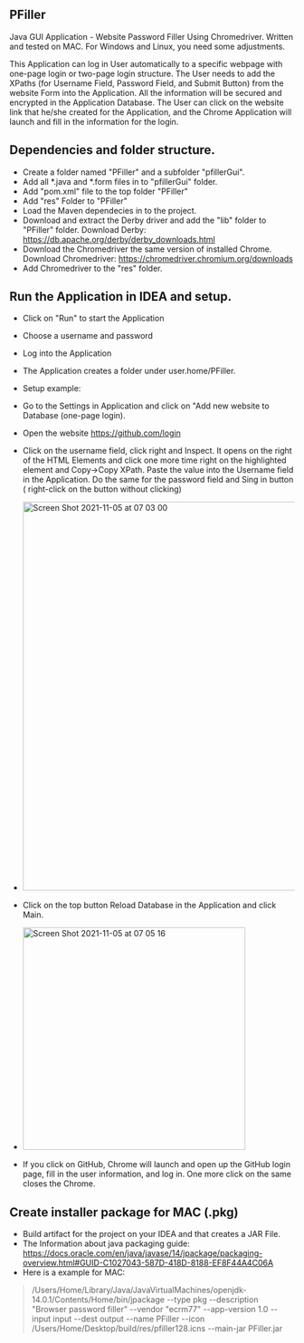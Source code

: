## PFiller

Java GUI Application - Website Password Filler Using Chromedriver. Written and tested on MAC. For Windows and Linux, you need some adjustments.

This Application can log in User automatically to a specific webpage with one-page login or two-page login structure.
The User needs to add the XPaths (for Username Field, Password Field, and Submit Button) from the website Form into the Application. All the information will be secured and encrypted in the Application Database.
The User can click on the website link that he/she created for the Application, and the Chrome Application will launch and fill in the information for the login.

## Dependencies and folder structure.

- Create a folder named "PFiller" and a subfolder "pfillerGui".
- Add all *.java and *.form files in to "pfillerGui" folder.
- Add "pom.xml" file to the top folder "PFiller"
- Add "res" Folder to "PFiller"
- Load the Maven dependecies in to the project. 
- Download and extract the Derby driver and add the "lib" folder to "PFiller" folder.
  Download Derby: https://db.apache.org/derby/derby_downloads.html
- Download the Chromedriver the same version of installed Chrome.
  Download Chromedriver: https://chromedriver.chromium.org/downloads
- Add Chromedriver to the "res" folder.


## Run the Application in IDEA and setup.

- Click on "Run" to start the Application
- Choose a username and password 
- Log into the Application
- The Application creates a folder under user.home/PFiller.
- Setup example:
- Go to the Settings in Application and click on "Add new website to Database (one-page login).
- Open the website https://github.com/login
- Click on the username field, click right and Inspect. It opens on the right of the HTML Elements and click one more time right on the highlighted element and Copy->Copy XPath. Paste the value into the Username field in the Application. Do the same for the password field and Sing in button ( right-click on the button without clicking)
 
- <img width="687" alt="Screen Shot 2021-11-05 at 07 03 00" src="https://user-images.githubusercontent.com/93434712/140465695-3e37ade9-9e9e-49bc-9dd1-c2bf67503188.png">

- Click on the top button Reload Database in the Application and click Main.

- <img width="393" alt="Screen Shot 2021-11-05 at 07 05 16" src="https://user-images.githubusercontent.com/93434712/140467711-3d29683c-80b7-4aba-b3a5-5bb99fb30259.png">

- If you click on GitHub, Chrome will launch and open up the GitHub login page, fill in the user information, and log in. One more click on the same closes the Chrome.


## Create installer package for MAC (.pkg)

- Build artifact for the project on your IDEA and that creates a JAR File.
- The Information about java packaging guide: https://docs.oracle.com/en/java/javase/14/jpackage/packaging-overview.html#GUID-C1027043-587D-418D-8188-EF8F44A4C06A 
- Here is a example for MAC:
>/Users/Home/Library/Java/JavaVirtualMachines/openjdk-14.0.1/Contents/Home/bin/jpackage --type pkg --description "Browser password filler" --vendor "ecrm77" --app-version 1.0 --input input --dest output --name PFiller --icon /Users/Home/Desktop/build/res/pfiller128.icns --main-jar PFiller.jar




  
  
